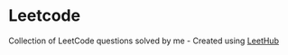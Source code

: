 # Leetcode
Collection of LeetCode questions solved by me - Created using [LeetHub](https://github.com/QasimWani/LeetHub)
